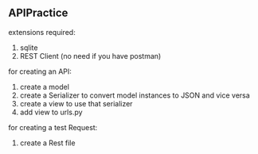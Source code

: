 ## APIPractice
extensions required:
1. sqlite
2. REST Client (no need if you have postman)

for creating an API:
1. create a model
2. create a Serializer to convert model instances to JSON and vice versa
3. create a view to use that serializer
4. add view to urls.py

for creating a test Request:
1. create a Rest file
